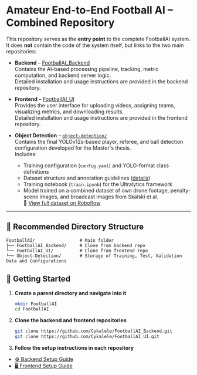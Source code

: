 # Amateur End-to-End Football AI – Combined Repository

This repository serves as the **entry point** to the complete FootballAI system.  
It does **not** contain the code of the system itself, but links to the two main repositories:

- **Backend** – [FootballAI_Backend](https://github.com/Cykalele/FootballAI_Backend)  
  Contains the AI-based processing pipeline, tracking, metric computation, and backend server logic.  
  Detailed installation and usage instructions are provided in the backend repository.

- **Frontend** – [FootballAI_UI](https://github.com/Cykalele/FootballAI_UI)  
  Provides the user interface for uploading videos, assigning teams, visualizing metrics, and downloading results.  
  Detailed installation and usage instructions are provided in the frontend repository.

- **Object Detection** – [`object-detection/`](object-detection)  
  Contains the final YOLOv12s-based player, referee, and ball detection configuration developed for the Master's thesis.  
  Includes:
  - Training configuration (`config.yaml`) and YOLO-format class definitions
  - Dataset structure and annotation guidelines ([details](object-detection/dataset/README.md))
  - Training notebook (`train.ipynb`) for the Ultralytics framework
  - Model trained on a combined dataset of own drone footage, penalty-scene images, and broadcast images from Skalski et al.  
  🔗 [View full dataset on Roboflow](https://universe.roboflow.com/footballai-xndiy/masterthesis_dataset)

---

## 📂 Recommended Directory Structure

```plaintext
FootballAI/                 # Main folder
├── FootballAI_Backend/     # Clone from backend repo
└── FootballAI_UI/          # Clone from frontend repo
└── Object-Detection/       # Storage of Training, Test, Validation Data and Configurations
```


## 🚀 Getting Started

1. **Create a parent directory and navigate into it**
   ```bash
   mkdir FootballAI
   cd FootballAI
   ```
2. **Clone the backend and frontend repositories**
   ```bash
   git clone https://github.com/Cykalele/FootballAI_Backend.git
   git clone https://github.com/Cykalele/FootballAI_UI.git
   ```
3. **Follow the setup instructions in each repository**
  - [⚙️ Backend Setup Guide](https://github.com/Cykalele/FootballAI_Backend#readme)
  - [🖥️ Frontend Setup Guide](https://github.com/Cykalele/FootballAI_UI#readme)
   






